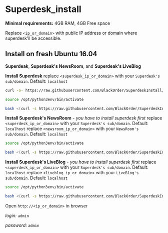 # Superdesk_install

**Minimal requirements:**
4GB RAM, 4GB Free space

Replace `<ip_or_domain>` with public IP address or domain where superdesk'll be accessible.

## Install on fresh Ubuntu 16.04
**Superdeak**, **Superdeak's NewsRoom**, and **Superdeak's LiveBlog**

**Install Superdesk**
replace `<superdesk_ip_or_domain>` with your `Superdesk's sub/domain`. Default: `localhost`
```sh
curl -o- https://raw.githubusercontent.com/BlackOrder/SuperdeskInstall/master/subScripts/nvm_python3env | bash

source /opt/python3env/bin/activate

bash <(curl -s https://raw.githubusercontent.com/BlackOrder/SuperdeskInstall/master/superdesk_install) <superdesk_ip_or_domain>

```

**Install Superdesk's NewsRoom** - *you have to install superdesk first*
replace `<superdesk_ip_or_domain>` with your `Superdesk's sub/domain`. Default: `localhost`
replace `<newsroom_ip_or_domain>` with your `NewsRoom's sub/domain`. Default: `localhost`
```sh
source /opt/python3env/bin/activate

bash <(curl -s https://raw.githubusercontent.com/BlackOrder/SuperdeskInstall/master/newsRoom_install) <superdesk_ip_or_domain> <newsroom_ip_or_domain>

```

**Install Superdesk's LiveBlog** - *you have to install superdesk first*
replace `<superdesk_ip_or_domain>` with your `Superdesk's sub/domain`. Default: `localhost`
replace `<liveblog_ip_or_domain>` with your `LiveBlog's sub/domain`. Default: `localhost`
```sh
source /opt/python3env/bin/activate

bash <(curl -s https://raw.githubusercontent.com/BlackOrder/SuperdeskInstall/master/liveBlog_install) <superdesk_ip_or_domain> <liveblog_ip_or_domain>

```

Open `http://<ip_or_domain>` in browser

*login:* `admin`

*password:* `admin`
